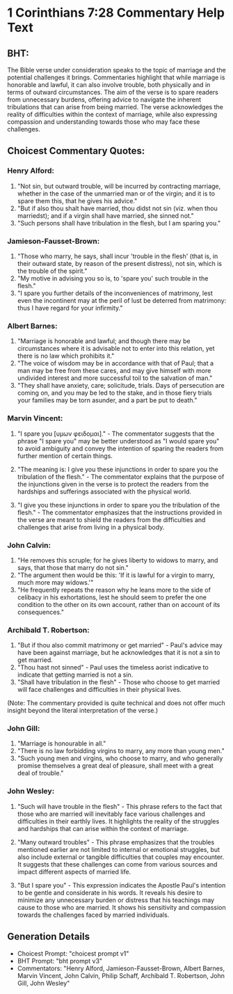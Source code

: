 # 1 Corinthians 7:28 Commentary Help Text

## BHT:
The Bible verse under consideration speaks to the topic of marriage and the potential challenges it brings. Commentaries highlight that while marriage is honorable and lawful, it can also involve trouble, both physically and in terms of outward circumstances. The aim of the verse is to spare readers from unnecessary burdens, offering advice to navigate the inherent tribulations that can arise from being married. The verse acknowledges the reality of difficulties within the context of marriage, while also expressing compassion and understanding towards those who may face these challenges.

## Choicest Commentary Quotes:
### Henry Alford:
1. "Not sin, but outward trouble, will be incurred by contracting marriage, whether in the case of the unmarried man or of the virgin; and it is to spare them this, that he gives his advice."
2. "But if also thou shalt have married, thou didst not sin (viz. when thou marriedst); and if a virgin shall have married, she sinned not."
3. "Such persons shall have tribulation in the flesh, but I am sparing you."

### Jamieson-Fausset-Brown:
1. "Those who marry, he says, shall incur 'trouble in the flesh' (that is, in their outward state, by reason of the present distress), not sin, which is the trouble of the spirit."
2. "My motive in advising you so is, to 'spare you' such trouble in the flesh."
3. "I spare you further details of the inconveniences of matrimony, lest even the incontinent may at the peril of lust be deterred from matrimony: thus I have regard for your infirmity."

### Albert Barnes:
1. "Marriage is honorable and lawful; and though there may be circumstances where it is advisable not to enter into this relation, yet there is no law which prohibits it."
2. "The voice of wisdom may be in accordance with that of Paul; that a man may be free from these cares, and may give himself with more undivided interest and more successful toil to the salvation of man."
3. "They shall have anxiety, care; solicitude, trials. Days of persecution are coming on, and you may be led to the stake, and in those fiery trials your families may be torn asunder, and a part be put to death."

### Marvin Vincent:
1. "I spare you [υμων φειδομαι]." - The commentator suggests that the phrase "I spare you" may be better understood as "I would spare you" to avoid ambiguity and convey the intention of sparing the readers from further mention of certain things.

2. "The meaning is: I give you these injunctions in order to spare you the tribulation of the flesh." - The commentator explains that the purpose of the injunctions given in the verse is to protect the readers from the hardships and sufferings associated with the physical world.

3. "I give you these injunctions in order to spare you the tribulation of the flesh." - The commentator emphasizes that the instructions provided in the verse are meant to shield the readers from the difficulties and challenges that arise from living in a physical body.

### John Calvin:
1. "He removes this scruple; for he gives liberty to widows to marry, and says, that those that marry do not sin."
2. "The argument then would be this: 'If it is lawful for a virgin to marry, much more may widows.'"
3. "He frequently repeats the reason why he leans more to the side of celibacy in his exhortations, lest he should seem to prefer the one condition to the other on its own account, rather than on account of its consequences."

### Archibald T. Robertson:
1. "But if thou also commit matrimony or get married" - Paul's advice may have been against marriage, but he acknowledges that it is not a sin to get married.
2. "Thou hast not sinned" - Paul uses the timeless aorist indicative to indicate that getting married is not a sin.
3. "Shall have tribulation in the flesh" - Those who choose to get married will face challenges and difficulties in their physical lives.

(Note: The commentary provided is quite technical and does not offer much insight beyond the literal interpretation of the verse.)

### John Gill:
1. "Marriage is honourable in all."
2. "There is no law forbidding virgins to marry, any more than young men."
3. "Such young men and virgins, who choose to marry, and who generally promise themselves a great deal of pleasure, shall meet with a great deal of trouble."

### John Wesley:
1. "Such will have trouble in the flesh" - This phrase refers to the fact that those who are married will inevitably face various challenges and difficulties in their earthly lives. It highlights the reality of the struggles and hardships that can arise within the context of marriage.

2. "Many outward troubles" - This phrase emphasizes that the troubles mentioned earlier are not limited to internal or emotional struggles, but also include external or tangible difficulties that couples may encounter. It suggests that these challenges can come from various sources and impact different aspects of married life.

3. "But I spare you" - This expression indicates the Apostle Paul's intention to be gentle and considerate in his words. It reveals his desire to minimize any unnecessary burden or distress that his teachings may cause to those who are married. It shows his sensitivity and compassion towards the challenges faced by married individuals.


## Generation Details
- Choicest Prompt: "choicest prompt v1"
- BHT Prompt: "bht prompt v3"
- Commentators: "Henry Alford, Jamieson-Fausset-Brown, Albert Barnes, Marvin Vincent, John Calvin, Philip Schaff, Archibald T. Robertson, John Gill, John Wesley"
